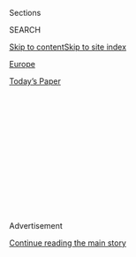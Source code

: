 <div id="app">

<div>

<div>

<div>

<div class="NYTAppHideMasthead css-1q2w90k e1suatyy0">

<div class="section css-ui9rw0 e1suatyy2">

<div class="css-eph4ug er09x8g0">

<div class="css-6n7j50">

</div>

<span class="css-1dv1kvn">Sections</span>

<div class="css-10488qs">

<span class="css-1dv1kvn">SEARCH</span>

</div>

[Skip to content](#site-content)[Skip to site
index](#site-index)

</div>

<div id="masthead-section-label" class="css-1wr3we4 eaxe0e00">

[Europe](https://www.nytimes3xbfgragh.onion/section/world/europe)

</div>

<div class="css-10698na e1huz5gh0">

</div>

</div>

<div id="masthead-bar-one" class="section hasLinks css-15hmgas e1csuq9d3">

<div class="css-uqyvli e1csuq9d0">

</div>

<div class="css-1uqjmks e1csuq9d1">

</div>

<div class="css-9e9ivx">

[](https://myaccount.nytimes3xbfgragh.onion/auth/login?response_type=cookie&client_id=vi)

</div>

<div class="css-1bvtpon e1csuq9d2">

[Today’s
Paper](https://www.nytimes3xbfgragh.onion/section/todayspaper)

</div>

</div>

</div>

</div>

<div data-aria-hidden="false">

<div id="site-content" data-role="main">

<div>

<div class="css-1aor85t" style="opacity:0.000000001;z-index:-1;visibility:hidden">

<div class="css-1hqnpie">

<div class="css-epjblv">

<span class="css-17xtcya">[Europe](/section/world/europe)</span><span class="css-x15j1o">|</span><span class="css-fwqvlz">Syrian
Doctor Accused of Torture Is Arrested in
Germany</span>

</div>

<div class="css-k008qs">

<div class="css-1iwv8en">

<span class="css-18z7m18"></span>

<div>

</div>

</div>

<span class="css-1n6z4y">https://nyti.ms/3dnBfHU</span>

<div class="css-1705lsu">

<div class="css-4xjgmj">

<div class="css-4skfbu" data-role="toolbar" data-aria-label="Social Media Share buttons, Save button, and Comments Panel with current comment count" data-testid="share-tools">

  - 
  - 
  - 
  - 
    
    <div class="css-6n7j50">
    
    </div>

  - 

</div>

</div>

</div>

</div>

</div>

</div>

<div id="NYT_TOP_BANNER_REGION" class="css-13pd83m">

</div>

<div id="top-wrapper" class="css-1sy8kpn">

<div id="top-slug" class="css-l9onyx">

Advertisement

</div>

[Continue reading the main
story](#after-top)

<div class="ad top-wrapper" style="text-align:center;height:100%;display:block;min-height:250px">

<div id="top" class="place-ad" data-position="top" data-size-key="top">

</div>

</div>

<div id="after-top">

</div>

</div>

<div>

<div id="sponsor-wrapper" class="css-1hyfx7x">

<div id="sponsor-slug" class="css-19vbshk">

Supported by

</div>

[Continue reading the main
story](#after-sponsor)

<div id="sponsor" class="ad sponsor-wrapper" style="text-align:center;height:100%;display:block">

</div>

<div id="after-sponsor">

</div>

</div>

<div class="css-186x18t">

</div>

<div class="css-1vkm6nb ehdk2mb0">

# Syrian Doctor Accused of Torture Is Arrested in Germany

</div>

Alaa Mousa, who worked in a prison, is expected to be charged with
crimes against humanity. He is the third former Syrian official to be
detained in Germany.

<div class="css-79elbk" data-testid="photoviewer-wrapper">

<div class="css-z3e15g" data-testid="photoviewer-wrapper-hidden">

</div>

<div class="css-1a48zt4 ehw59r15" data-testid="photoviewer-children">

![<span class="css-16f3y1r e13ogyst0" data-aria-hidden="true">A
demonstration against President Bashar al-Assad of Syria near Homs in
2011.</span><span class="css-cnj6d5 e1z0qqy90" itemprop="copyrightHolder"><span class="css-1ly73wi e1tej78p0">Credit...</span><span><span>Reuters</span></span></span>](https://static01.graylady3jvrrxbe.onion/images/2020/06/22/world/22germany-syria/22germany-syria-articleLarge.jpg?quality=75&auto=webp&disable=upscale)

</div>

</div>

<div class="css-18e8msd">

<div class="css-pdw9fk epjyd6m0">

<div class="css-1txwxcy ey68jwv0" data-aria-hidden="true">

[![Christopher F.
Schuetze](https://static01.graylady3jvrrxbe.onion/images/2019/12/13/reader-center/author-christopher-f-schuetze/author-christopher-f-schuetze-thumbLarge.png
"Christopher F. Schuetze")](https://www.nytimes3xbfgragh.onion/by/christopher-f-schuetze)[![Ben
Hubbard](https://static01.graylady3jvrrxbe.onion/images/2018/10/10/multimedia/author-ben-hubbard/author-ben-hubbard-thumbLarge.png
"Ben Hubbard")](https://www.nytimes3xbfgragh.onion/by/ben-hubbard)

</div>

<div class="css-1baulvz">

By [<span class="css-1baulvz" itemprop="name">Christopher F.
Schuetze</span>](https://www.nytimes3xbfgragh.onion/by/christopher-f-schuetze)
and [<span class="css-1baulvz last-byline" itemprop="name">Ben
Hubbard</span>](https://www.nytimes3xbfgragh.onion/by/ben-hubbard)

</div>

</div>

  - June 22,
    2020

  - 
    
    <div class="css-4xjgmj">
    
    <div class="css-d8bdto" data-role="toolbar" data-aria-label="Social Media Share buttons, Save button, and Comments Panel with current comment count" data-testid="share-tools">
    
      - 
      - 
      - 
      - 
        
        <div class="css-6n7j50">
        
        </div>
    
      - 
    
    </div>
    
    </div>

</div>

</div>

<div class="section meteredContent css-1r7ky0e" name="articleBody" itemprop="articleBody">

<div class="css-1fanzo5 StoryBodyCompanionColumn">

<div class="css-53u6y8">

BERLIN — A Syrian doctor living in Germany has been arrested on
accusations that he tortured a detainee in a secret military prison in
his home country, the latest example of efforts to hold accountable
former Syrian officials who entered Germany as refugees.

The doctor, Alaa Mousa, is expected to face charges of crimes against
humanity and causing grievous bodily harm in a prison where he worked in
2011, the federal prosecutor said. He is the third former Syrian
official to be arrested in Germany on such charges, the prosecutor
added. The other two [went on
trial](https://www.nytimes3xbfgragh.onion/2020/04/23/world/middleeast/syria-germany-war-crimes-trial.html)
in April.

The German authorities have been criticized for insufficiently vetting
the more than [one million migrants who entered the
country](https://www.nytimes3xbfgragh.onion/2016/04/28/world/europe/germany-migrants-struggles-to-integrate.html)
during the refugee crisis of 2015 and 2016, many of them from Syria.
While most of the Syrians were fleeing the government of President
Bashar al-Assad, others had served in his military and security
services.

Dr. Mousa, who was arrested on Friday, arrived in Germany in 2015 and
appears to have passed the country’s [strict re-certification
procedure](https://www.nytimes3xbfgragh.onion/2018/09/08/world/europe/germany-refugees-doctors.html)
to be allowed to practice medicine.

</div>

</div>

<div class="css-1fanzo5 StoryBodyCompanionColumn">

<div class="css-53u6y8">

Other Syrian refugees found him working in a clinic near the central
city of Kassel and informed the German authorities of his background,
said Anwar al-Bunni, a Syrian human rights lawyer in Germany who helped
identify witnesses in the case.

Dr. Mousa, who was still practicing when he was arrested, is accused of
torturing a man detained during an antigovernment demonstration in
October 2011 in the Syrian city of Homs, according to [a statement from
the German federal prosecutor’s
office](https://www.generalbundesanwalt.de/SharedDocs/Pressemitteilungen/DE/aktuelle/Pressemitteilung-vom-22-06-2020.html;jsessionid=BA8A3B5E3F218468ECCE68602B83CC80.intranet251).

After being tortured by prison officials, the man had an epileptic
attack, the statement said. Dr. Mousa was called to the scene and,
according to the statement, proceeded to beat the man to the ground with
a plastic pipe and then kick him. Dr. Mousa was called to treat the man
the next day, but instead beat him until he lost consciousness, the
statement said.

The prisoner later died in custody.

</div>

</div>

<div class="css-79elbk" data-testid="photoviewer-wrapper">

<div class="css-z3e15g" data-testid="photoviewer-wrapper-hidden">

</div>

<div class="css-1a48zt4 ehw59r15" data-testid="photoviewer-children">

![<span class="css-16f3y1r e13ogyst0" data-aria-hidden="true">A banner
with the image of Mr. al-Assad in Damascus last
year.</span><span class="css-cnj6d5 e1z0qqy90" itemprop="copyrightHolder"><span class="css-1ly73wi e1tej78p0">Credit...</span><span>Meridith
Kohut for The New York
Times</span></span>](https://static01.graylady3jvrrxbe.onion/images/2020/06/22/world/22germany-syria2/merlin_159390768_c40f6381-c655-48d4-8c2f-61fd0f8e2896-articleLarge.jpg?quality=75&auto=webp&disable=upscale)

</div>

</div>

<div class="css-1fanzo5 StoryBodyCompanionColumn">

<div class="css-53u6y8">

In Germany, the federal prosecutor’s office and the federal police
compile witness testimonies and other evidence to create a broad picture
of [the civil war in
Syria](https://www.nytimes3xbfgragh.onion/2016/08/27/world/middleeast/syria-civil-war-why-get-worse.html),
which has killed more than half a million people since it began in 2011.

</div>

</div>

<div class="css-1fanzo5 StoryBodyCompanionColumn">

<div class="css-53u6y8">

Patrick Kroker, a human rights lawyer with the Berlin-based European
Center for Constitutional and Human Rights, an independent nonprofit,
said the inquiries had helped identify the roles of lower-level
operatives in Syria.

“The result of the strong and systematic effort by German authorities to
investigate structural crimes committed by the Syrian state is that they
have the kind of overview that allows cases like this to be recognized
and prosecuted,” Mr. Kroker said.

Two other Syrians — Anwar Raslan and Eyad al-Gharib, who [are said to
have worked in a secret prison in Syria’s capital,
Damascus](https://www.nytimes3xbfgragh.onion/2020/04/23/world/middleeast/syria-germany-war-crimes-trial.html?searchResultPosition=2)
— were arrested last year and are on trial in Germany for crimes against
humanity. That trial was the world’s first to deal with state-sponsored
torture in Syria, and Mr. Raslan — a former colonel with Syria’s secret
police — is the highest-ranking former Syrian official to stand trial
outside Syria.

Mr. al-Bunni, the Syrian human rights lawyer, said of Dr. Mousa’s
arrest, “It is important to send a message that no one can hide from
justice, from the one who commits the smallest crime against humanity to
the largest.”

His nonprofit organization, the Syrian Center for Legal Studies and
Research, also helped track down witnesses for the trial of the two
other men and is investigating other cases in hopes that they will be
addressed by the German authorities.

Mr. Kroker, the German human rights lawyer, said he hoped the arrest
would lead to cases against higher-ranking senior Syrian officials.

“My hope,” he said, “is that it will eventually lead to the
investigation of the people actually responsible.”

Christopher F. Schuetze reported from Berlin, and Ben Hubbard from
Beirut, Lebanon.

</div>

</div>

<div>

</div>

</div>

<div>

</div>

<div>

</div>

<div>

</div>

<div>

<div id="bottom-wrapper" class="css-1ede5it">

<div id="bottom-slug" class="css-l9onyx">

Advertisement

</div>

[Continue reading the main
story](#after-bottom)

<div id="bottom" class="ad bottom-wrapper" style="text-align:center;height:100%;display:block;min-height:90px">

</div>

<div id="after-bottom">

</div>

</div>

</div>

</div>

</div>

## Site Index

<div>

</div>

## Site Information Navigation

  - [© <span>2020</span> <span>The New York Times
    Company</span>](https://help.nytimes3xbfgragh.onion/hc/en-us/articles/115014792127-Copyright-notice)

<!-- end list -->

  - [NYTCo](https://www.nytco.com/)
  - [Contact
    Us](https://help.nytimes3xbfgragh.onion/hc/en-us/articles/115015385887-Contact-Us)
  - [Work with us](https://www.nytco.com/careers/)
  - [Advertise](https://nytmediakit.com/)
  - [T Brand Studio](http://www.tbrandstudio.com/)
  - [Your Ad
    Choices](https://www.nytimes3xbfgragh.onion/privacy/cookie-policy#how-do-i-manage-trackers)
  - [Privacy](https://www.nytimes3xbfgragh.onion/privacy)
  - [Terms of
    Service](https://help.nytimes3xbfgragh.onion/hc/en-us/articles/115014893428-Terms-of-service)
  - [Terms of
    Sale](https://help.nytimes3xbfgragh.onion/hc/en-us/articles/115014893968-Terms-of-sale)
  - [Site
    Map](https://spiderbites.nytimes3xbfgragh.onion)
  - [Help](https://help.nytimes3xbfgragh.onion/hc/en-us)
  - [Subscriptions](https://www.nytimes3xbfgragh.onion/subscription?campaignId=37WXW)

</div>

</div>

</div>

</div>
